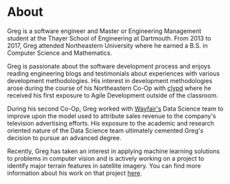 # About

Greg is a software engineer and Master or Engineering Management student at the Thayer School of Engineering at Dartmouth. From 2013 to 2017, Greg attended Northeastern University where he earned a B.S. in Computer Science and Mathematics.

Greg is passionate about the software development process and enjoys reading engineering blogs and testimonials about experiences with various development methodologies. His interest in development methodologies arose during the course of his Northeastern Co-Op with [clypd](http://clypd.com/company-overview/) where he received his first exposure to Agile Development outside of the classroom.

During his second Co-Op, Greg worked with [Wayfair's](https://www.wayfair.com/about/) Data Science team to improve upon the model used to attribute sales revenue to the company's television advertising efforts. His exposure to the academic and research oriented nature of the Data Science team ultimately cemented Greg's decision to pursue an advanced degree.

Recently, Greg has taken an interest in applying machine learning solutions to problems in computer vision and is actively working on a project to identify major terrain features in satellite imagery. You can find more information about his work on that project [here](https://github.com/greg-pf/magellan).
